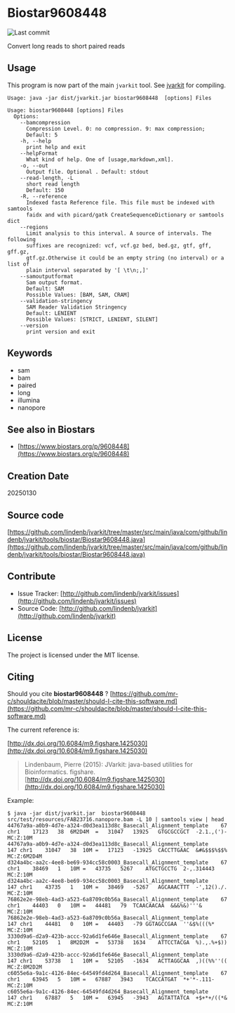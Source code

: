 # Biostar9608448

![Last commit](https://img.shields.io/github/last-commit/lindenb/jvarkit.png)

Convert long reads to short paired reads


## Usage


This program is now part of the main `jvarkit` tool. See [jvarkit](JvarkitCentral.md) for compiling.


```
Usage: java -jar dist/jvarkit.jar biostar9608448  [options] Files

Usage: biostar9608448 [options] Files
  Options:
    --bamcompression
      Compression Level. 0: no compression. 9: max compression;
      Default: 5
    -h, --help
      print help and exit
    --helpFormat
      What kind of help. One of [usage,markdown,xml].
    -o, --out
      Output file. Optional . Default: stdout
    --read-length, -L
      short read length
      Default: 150
    -R, --reference
      Indexed fasta Reference file. This file must be indexed with samtools 
      faidx and with picard/gatk CreateSequenceDictionary or samtools dict
    --regions
      Limit analysis to this interval. A source of intervals. The following 
      suffixes are recognized: vcf, vcf.gz bed, bed.gz, gtf, gff, gff.gz, 
      gtf.gz.Otherwise it could be an empty string (no interval) or a list of 
      plain interval separated by '[ \t\n;,]'
    --samoutputformat
      Sam output format.
      Default: SAM
      Possible Values: [BAM, SAM, CRAM]
    --validation-stringency
      SAM Reader Validation Stringency
      Default: LENIENT
      Possible Values: [STRICT, LENIENT, SILENT]
    --version
      print version and exit

```


## Keywords

 * sam
 * bam
 * paired
 * long
 * illumina
 * nanopore



## See also in Biostars

 * [https://www.biostars.org/p/9608448](https://www.biostars.org/p/9608448)



## Creation Date

20250130

## Source code 

[https://github.com/lindenb/jvarkit/tree/master/src/main/java/com/github/lindenb/jvarkit/tools/biostar/Biostar9608448.java](https://github.com/lindenb/jvarkit/tree/master/src/main/java/com/github/lindenb/jvarkit/tools/biostar/Biostar9608448.java)


## Contribute

- Issue Tracker: [http://github.com/lindenb/jvarkit/issues](http://github.com/lindenb/jvarkit/issues)
- Source Code: [http://github.com/lindenb/jvarkit](http://github.com/lindenb/jvarkit)

## License

The project is licensed under the MIT license.

## Citing

Should you cite **biostar9608448** ? [https://github.com/mr-c/shouldacite/blob/master/should-I-cite-this-software.md](https://github.com/mr-c/shouldacite/blob/master/should-I-cite-this-software.md)

The current reference is:

[http://dx.doi.org/10.6084/m9.figshare.1425030](http://dx.doi.org/10.6084/m9.figshare.1425030)

> Lindenbaum, Pierre (2015): JVarkit: java-based utilities for Bioinformatics. figshare.
> [http://dx.doi.org/10.6084/m9.figshare.1425030](http://dx.doi.org/10.6084/m9.figshare.1425030)


Example:

```
$ java -jar dist/jvarkit.jar  biostar9608448 src/test/resources/FAB23716.nanopore.bam -L 10 | samtools view | head
44767a9a-a0b9-4d7e-a324-d0d3ea113d8c_Basecall_Alignment_template	67	chr1	17123	38	6M2D4M	=	31047	13925	GTGCGCCGCT	-2.1.,(')-	MC:Z:10M
44767a9a-a0b9-4d7e-a324-d0d3ea113d8c_Basecall_Alignment_template	147	chr1	31047	38	10M	=	17123	-13925	CACCTTGAAC	&#&$$$%$$%	MC:Z:6M2D4M
d324a4bc-aa2c-4ee8-be69-934cc58c0003_Basecall_Alignment_template	67	chr1	38469	1	10M	=	43735	5267	ATGCTGCCTG	2-,.314443	MC:Z:10M
d324a4bc-aa2c-4ee8-be69-934cc58c0003_Basecall_Alignment_template	147	chr1	43735	1	10M	=	38469	-5267	AGCAAACTTT	-',12()./.	MC:Z:10M
76862e2e-98eb-4ad3-a523-6a8709c0b56a_Basecall_Alignment_template	67	chr1	44403	0	10M	=	44481	79	TCAACAACAA	&&&%&)'''&	MC:Z:10M
76862e2e-98eb-4ad3-a523-6a8709c0b56a_Basecall_Alignment_template	147	chr1	44481	0	10M	=	44403	-79	GGTAGCCGAA	''&$%(((%*	MC:Z:10M
3330d9a6-d2a9-423b-accc-92a6d1fe646e_Basecall_Alignment_template	67	chr1	52105	1	8M2D2M	=	53738	1634	ATTCCTACGA	%).,.%+$))	MC:Z:10M
3330d9a6-d2a9-423b-accc-92a6d1fe646e_Basecall_Alignment_template	147	chr1	53738	1	10M	=	52105	-1634	ACTTAGGCAA	,)((%%''((	MC:Z:8M2D2M
c6055e6a-9a1c-4126-84ec-64549fd4d264_Basecall_Alignment_template	67	chr1	63945	5	10M	=	67887	3943	TCACCATGAT	*+'*-.111-	MC:Z:10M
c6055e6a-9a1c-4126-84ec-64549fd4d264_Basecall_Alignment_template	147	chr1	67887	5	10M	=	63945	-3943	AGTATTATCA	+$+*+/((*&	MC:Z:10M
```


